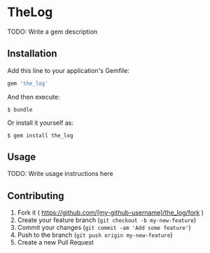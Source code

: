 # TheLog

TODO: Write a gem description

## Installation

Add this line to your application's Gemfile:

```ruby
gem 'the_log'
```

And then execute:

    $ bundle

Or install it yourself as:

    $ gem install the_log

## Usage

TODO: Write usage instructions here

## Contributing

1. Fork it ( https://github.com/[my-github-username]/the_log/fork )
2. Create your feature branch (`git checkout -b my-new-feature`)
3. Commit your changes (`git commit -am 'Add some feature'`)
4. Push to the branch (`git push origin my-new-feature`)
5. Create a new Pull Request

